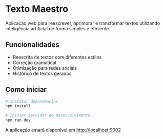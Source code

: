 # Texto Maestro

Aplicação web para reescrever, aprimorar e transformar textos utilizando inteligência artificial de forma simples e eficiente.

## Funcionalidades

- Reescrita de textos com diferentes estilos
- Correção gramatical
- Otimização para redes sociais
- Histórico de textos gerados

## Como iniciar

```bash
# Instalar dependências
npm install

# Iniciar servidor de desenvolvimento
npm run dev
```

A aplicação estará disponível em [http://localhost:9002](http://localhost:9002)

